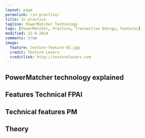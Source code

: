 ```yaml
---
layout: page
permalink: /in-practice/
title: In practice
tagline: PowerMatcher Technology
tags: [PowerMatcher, Practice, Transactive Energy, Features]
modified: 22-9-2014
comments: true
image:
  feature: texture-feature-02.jpg
  credit: Texture Lovers
  creditlink: http://texturelovers.com
---
```


## PowerMatcher technology explained ##

## Features Technical FPAI ##

## Technical features PM ##

## Theory ##

